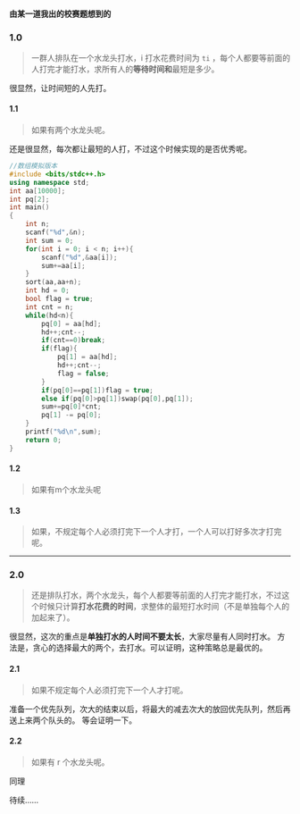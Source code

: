 #### 由某一道我出的校赛题想到的

### 1.0
> 一群人排队在一个水龙头打水，i 打水花费时间为 ```ti``` ，每个人都要等前面的人打完才能打水，求所有人的**等待时间和**最短是多少。

很显然，让时间短的人先打。

#### 1.1
> 如果有两个水龙头呢。

还是很显然，每次都让最短的人打，不过这个时候实现的是否优秀呢。

```cpp
//数组模拟版本
#include <bits/stdc++.h>
using namespace std;
int aa[10000];
int pq[2];
int main()
{
    int n;
    scanf("%d",&n);
    int sum = 0;
    for(int i = 0; i < n; i++){
        scanf("%d",&aa[i]);
        sum+=aa[i];
    }
    sort(aa,aa+n);
    int hd = 0;
    bool flag = true;
    int cnt = n;
    while(hd<n){
        pq[0] = aa[hd];
        hd++;cnt--;
        if(cnt==0)break;
        if(flag){
            pq[1] = aa[hd];
            hd++;cnt--;
            flag = false;
        }
        if(pq[0]==pq[1])flag = true;
        else if(pq[0]>pq[1])swap(pq[0],pq[1]);
        sum+=pq[0]*cnt;
        pq[1] -= pq[0];
    }
    printf("%d\n",sum);
    return 0;
}

```

#### 1.2
> 如果有m个水龙头呢


#### 1.3
> 如果，不规定每个人必须打完下一个人才打，一个人可以打好多次才打完呢。

****

### 2.0
> 还是排队打水，两个水龙头，每个人都要等前面的人打完才能打水，不过这个时候只计算**打水花费的时间**，求整体的最短打水时间（不是单独每个人的加起来了）。

很显然，这次的重点是**单独打水的人时间不要太长**，大家尽量有人同时打水。
方法是，贪心的选择最大的两个，去打水。可以证明，这种策略总是最优的。

#### 2.1
> 如果不规定每个人必须打完下一个人才打呢。

准备一个优先队列，次大的结束以后，将最大的减去次大的放回优先队列，然后再送上来两个队头的。
等会证明一下。

#### 2.2
> 如果有 r 个水龙头呢。

同理

待续……